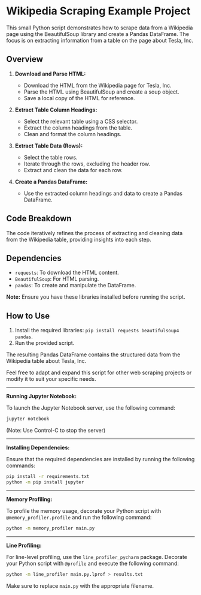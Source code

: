 # Wikipedia Scraping Example Project

This small Python script demonstrates how to scrape data from a Wikipedia page using the BeautifulSoup library and
create a Pandas DataFrame. The focus is on extracting information from a table on the page about Tesla, Inc.

## Overview

1. **Download and Parse HTML:**
    - Download the HTML from the Wikipedia page for Tesla, Inc.
    - Parse the HTML using BeautifulSoup and create a soup object.
    - Save a local copy of the HTML for reference.

2. **Extract Table Column Headings:**
    - Select the relevant table using a CSS selector.
    - Extract the column headings from the table.
    - Clean and format the column headings.

3. **Extract Table Data (Rows):**
    - Select the table rows.
    - Iterate through the rows, excluding the header row.
    - Extract and clean the data for each row.

4. **Create a Pandas DataFrame:**
    - Use the extracted column headings and data to create a Pandas DataFrame.

## Code Breakdown

The code iteratively refines the process of extracting and cleaning data from the Wikipedia table, providing insights
into each step.

## Dependencies

- `requests`: To download the HTML content.
- `BeautifulSoup`: For HTML parsing.
- `pandas`: To create and manipulate the DataFrame.

**Note:** Ensure you have these libraries installed before running the script.

## How to Use

1. Install the required libraries: `pip install requests beautifulsoup4 pandas`.
2. Run the provided script.

The resulting Pandas DataFrame contains the structured data from the Wikipedia table about Tesla, Inc.

Feel free to adapt and expand this script for other web scraping projects or modify it to suit your specific needs.

------------

**Running Jupyter Notebook:**

To launch the Jupyter Notebook server, use the following command:

```bash
jupyter notebook
```

(Note: Use Control-C to stop the server)

---

**Installing Dependencies:**

Ensure that the required dependencies are installed by running the following commands:

```bash
pip install -r requirements.txt
python -m pip install jupyter
```

---

**Memory Profiling:**

To profile the memory usage, decorate your Python script with `@memory_profiler.profile` and run the following command:

```bash
python -m memory_profiler main.py
```

---

**Line Profiling:**

For line-level profiling, use the `line_profiler_pycharm` package. Decorate your Python script with `@profile` and
execute the following command:

```bash
python -m line_profiler main.py.lprof > results.txt
```

Make sure to replace `main.py` with the appropriate filename.